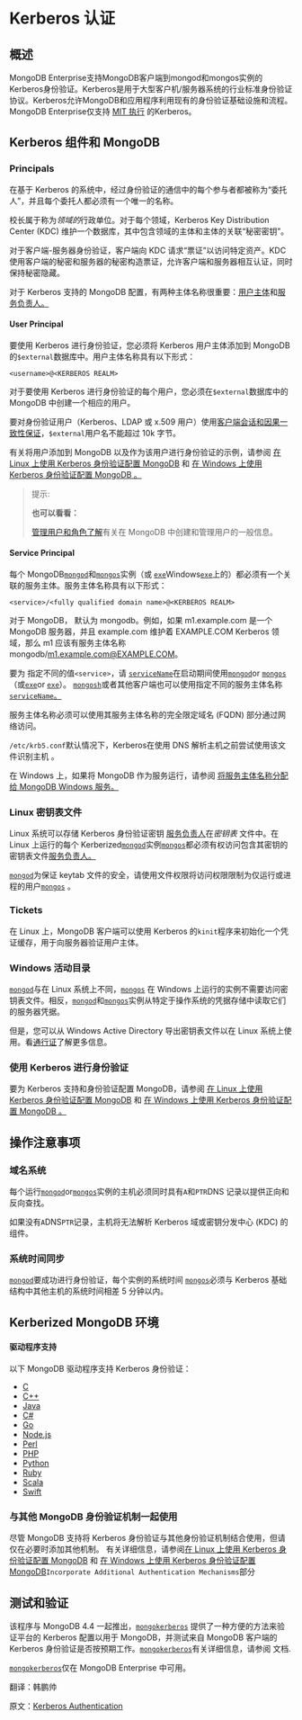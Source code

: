 # Kerberos 认证

## 概述

MongoDB  Enterprise支持MongoDB客户端到mongod和mongos实例的Kerberos身份验证。Kerberos是用于大型客户机/服务器系统的行业标准身份验证协议。Kerberos允许MongoDB和应用程序利用现有的身份验证基础设施和流程。MongoDB Enterprise仅支持  [MIT 执行](https://kerberos.org/) 的Kerberos。

## Kerberos 组件和 MongoDB

### Principals

在基于 Kerberos 的系统中，经过身份验证的通信中的每个参与者都被称为“委托人”，并且每个委托人都必须有一个唯一的名称。

校长属于称为*领域的*行政单位。对于每个领域，Kerberos Key Distribution Center (KDC) 维护一个数据库，其中包含领域的主体和主体的关联“秘密密钥”。

对于客户端-服务器身份验证，客户端向 KDC 请求“票证”以访问特定资产。KDC 使用客户端的秘密和服务器的秘密构造票证，允许客户端和服务器相互认证，同时保持秘密隐藏。

对于 Kerberos 支持的 MongoDB 配置，有两种主体名称很重要：[用户主体](https://www.mongodb.com/docs/manual/core/kerberos/#std-label-kerberos-user-principal)和[服务负责人。](https://www.mongodb.com/docs/manual/core/kerberos/#std-label-kerberos-service-principal)

#### User Principal

要使用 Kerberos 进行身份验证，您必须将 Kerberos 用户主体添加到 MongoDB 的`$external`数据库中。用户主体名称具有以下形式：

```
<username>@<KERBEROS REALM>
```

对于要使用 Kerberos 进行身份验证的每个用户，您必须在`$external`数据库中的 MongoDB 中创建一个相应的用户。

要对身份验证用户（Kerberos、LDAP 或 x.509 用户）使用[客户端会话和因果一致性保证](https://www.mongodb.com/docs/manual/core/read-isolation-consistency-recency/#std-label-sessions)，`$external`用户名不能超过 10k 字节。

有关将用户添加到 MongoDB 以及作为该用户进行身份验证的示例，请参阅 [在 Linux 上使用 Kerberos 身份验证配置 MongoDB](https://www.mongodb.com/docs/manual/tutorial/control-access-to-mongodb-with-kerberos-authentication/) 和 [在 Windows 上使用 Kerberos 身份验证配置 MongoDB 。](https://www.mongodb.com/docs/manual/tutorial/control-access-to-mongodb-windows-with-kerberos-authentication/)

>提示:
>
>**也可以看看：**
>
>[管理用户和角色了解](https://www.mongodb.com/docs/manual/tutorial/manage-users-and-roles/)有关在 MongoDB 中创建和管理用户的一般信息。

#### Service Principal

每个 MongoDB[`mongod`](https://www.mongodb.com/docs/manual/reference/program/mongod/#mongodb-binary-bin.mongod)和[`mongos`](https://www.mongodb.com/docs/manual/reference/program/mongos/#mongodb-binary-bin.mongos)实例（或 [`exe`](https://www.mongodb.com/docs/manual/reference/program/mongod.exe/#mongodb-binary-bin.mongod.exe)Windows[`exe`](https://www.mongodb.com/docs/manual/reference/program/mongos.exe/#mongodb-binary-bin.mongos.exe)上的）都必须有一个关联的服务主体。服务主体名称具有以下形式：

```
<service>/<fully qualified domain name>@<KERBEROS REALM>
```

对于 MongoDB，<service> 默认为 mongodb。例如，如果 m1.example.com 是一个 MongoDB 服务器，并且 example.com 维护着 EXAMPLE.COM Kerberos 领域，那么 m1 应该有服务主体名称 mongodb/m1.example.com@EXAMPLE.COM。

要为 指定不同的值`<service>`，请 [`serviceName`](https://www.mongodb.com/docs/manual/reference/configuration-options/#mongodb-setting-security.sasl.serviceName)在启动期间使用[`mongod`](https://www.mongodb.com/docs/manual/reference/program/mongod/#mongodb-binary-bin.mongod)or [`mongos`](https://www.mongodb.com/docs/manual/reference/program/mongos/#mongodb-binary-bin.mongos)（或[`exe`](https://www.mongodb.com/docs/manual/reference/program/mongod.exe/#mongodb-binary-bin.mongod.exe)or [`exe`](https://www.mongodb.com/docs/manual/reference/program/mongos.exe/#mongodb-binary-bin.mongos.exe)）。 [`mongosh`](https://www.mongodb.com/docs/mongodb-shell/#mongodb-binary-bin.mongosh)或者其他客户端也可以使用指定不同的服务主体名称[`serviceName`。](https://www.mongodb.com/docs/manual/reference/configuration-options/#mongodb-setting-security.sasl.serviceName)

服务主体名称必须可以使用其服务主体名称的完全限定域名 (FQDN) 部分通过网络访问。

`/etc/krb5.conf`默认情况下，Kerberos在使用 DNS 解析主机之前尝试使用该文件识别主机 。

在 Windows 上，如果将 MongoDB 作为服务运行，请参阅 [将服务主体名称分配给 MongoDB Windows 服务。](https://www.mongodb.com/docs/manual/tutorial/control-access-to-mongodb-windows-with-kerberos-authentication/#std-label-assign-service-principal-name)

### Linux 密钥表文件

Linux 系统可以存储 Kerberos 身份验证密钥 [服务负责人](https://www.mongodb.com/docs/manual/core/kerberos/#std-label-kerberos-service-principal)在*密钥表* 文件中。在 Linux 上运行的每个 Kerberized[`mongod`](https://www.mongodb.com/docs/manual/reference/program/mongod/#mongodb-binary-bin.mongod)实例[`mongos`](https://www.mongodb.com/docs/manual/reference/program/mongos/#mongodb-binary-bin.mongos)都必须有权访问包含其密钥的密钥表文件[服务负责人。](https://www.mongodb.com/docs/manual/core/kerberos/#std-label-kerberos-service-principal)

[`mongod`](https://www.mongodb.com/docs/manual/reference/program/mongod/#mongodb-binary-bin.mongod)为保证 keytab 文件的安全，请使用文件权限将访问权限限制为仅运行或进程的用户[`mongos`](https://www.mongodb.com/docs/manual/reference/program/mongos/#mongodb-binary-bin.mongos) 。

### Tickets

在 Linux 上，MongoDB 客户端可以使用 Kerberos 的`kinit`程序来初始化一个凭证缓存，用于向服务器验证用户主体。

### Windows 活动目录

[`mongod`](https://www.mongodb.com/docs/manual/reference/program/mongod/#mongodb-binary-bin.mongod)与在 Linux 系统上不同，[`mongos`](https://www.mongodb.com/docs/manual/reference/program/mongos/#mongodb-binary-bin.mongos) 在 Windows 上运行的实例不需要访问密钥表文件。相反，[`mongod`](https://www.mongodb.com/docs/manual/reference/program/mongod/#mongodb-binary-bin.mongod)和[`mongos`](https://www.mongodb.com/docs/manual/reference/program/mongos/#mongodb-binary-bin.mongos)实例从特定于操作系统的凭据存储中读取它们的服务器凭据。

但是，您可以从 Windows Active Directory 导出密钥表文件以在 Linux 系统上使用。看[通行证](http://technet.microsoft.com/en-us/library/cc753771.aspx)了解更多信息。

### 使用 Kerberos 进行身份验证

要为 Kerberos 支持和身份验证配置 MongoDB，请参阅 [在 Linux 上使用 Kerberos 身份验证配置 MongoDB](https://www.mongodb.com/docs/manual/tutorial/control-access-to-mongodb-with-kerberos-authentication/) 和 [在 Windows 上使用 Kerberos 身份验证配置 MongoDB 。](https://www.mongodb.com/docs/manual/tutorial/control-access-to-mongodb-windows-with-kerberos-authentication/)

## 操作注意事项

### 域名系统

每个运行[`mongod`](https://www.mongodb.com/docs/manual/reference/program/mongod/#mongodb-binary-bin.mongod)or[`mongos`](https://www.mongodb.com/docs/manual/reference/program/mongos/#mongodb-binary-bin.mongos)实例的主机必须同时具有`A`和`PTR`DNS 记录以提供正向和反向查找。

如果没有`A`DNS`PTR`记录，主机将无法解析 Kerberos 域或密钥分发中心 (KDC) 的组件。

### 系统时间同步

[`mongod`](https://www.mongodb.com/docs/manual/reference/program/mongod/#mongodb-binary-bin.mongod)要成功进行身份验证，每个实例的系统时间 [`mongos`](https://www.mongodb.com/docs/manual/reference/program/mongos/#mongodb-binary-bin.mongos)必须与 Kerberos 基础结构中其他主机的系统时间相差 5 分钟以内。

## Kerberized MongoDB 环境

#### 驱动程序支持

以下 MongoDB 驱动程序支持 Kerberos 身份验证：

- [C](https://api.mongodb.com/c)
- [C++](https://mongodb.github.io/mongo-cxx-driver/mongocxx-v3/configuration/)
- [Java](https://www.mongodb.com/docs/drivers/tutorial/authenticate-with-java-driver/)
- [C#](http://mongodb.github.io/mongo-csharp-driver/2.0/reference/driver/authentication/#gssapi-kerberos)
- [Go](https://pkg.go.dev/go.mongodb.org/mongo-driver)
- [Node.js](http://mongodb.github.io/node-mongodb-native/2.0/tutorials/enterprise_features/)
- [Perl](https://metacpan.org/pod/MongoDB::MongoClient#GSSAPI-(for-Kerberos))
- [PHP](http://php.net/manual/en/mongodb-driver-manager.construct.php)
- [Python](https://pymongo.readthedocs.io/en/stable/index.html)
- [Ruby](https://www.mongodb.com/docs/ruby-driver/current/tutorials/ruby-driver-authentication/#kerberos-gssapi-mechanism)
- [Scala](http://mongodb.github.io/mongo-scala-driver/2.1/reference/connecting/authenticating/)
- [Swift](https://mongodb.github.io/mongo-swift-driver/docs/current/)

### 与其他 MongoDB 身份验证机制一起使用

尽管 MongoDB 支持将 Kerberos 身份验证与其他身份验证机制结合使用，但请仅在必要时添加其他机制。 有关详细信息，请参阅[在 Linux 上使用 Kerberos 身份验证配置 MongoDB](https://www.mongodb.com/docs/manual/tutorial/control-access-to-mongodb-with-kerberos-authentication/) 和 [在 Windows 上使用 Kerberos 身份验证配置 MongoDB](https://www.mongodb.com/docs/manual/tutorial/control-access-to-mongodb-windows-with-kerberos-authentication/)`Incorporate Additional Authentication Mechanisms`部分 

## 测试和验证

该程序与 MongoDB 4.4 一起推出，[`mongokerberos`](https://www.mongodb.com/docs/manual/reference/program/mongokerberos/#mongodb-binary-bin.mongokerberos) 提供了一种方便的方法来验证平台的 Kerberos 配置以用于 MongoDB，并测试来自 MongoDB 客户端的 Kerberos 身份验证是否按预期工作。[`mongokerberos`](https://www.mongodb.com/docs/manual/reference/program/mongokerberos/#mongodb-binary-bin.mongokerberos)有关详细信息，请参阅 文档.

[`mongokerberos`](https://www.mongodb.com/docs/manual/reference/program/mongokerberos/#mongodb-binary-bin.mongokerberos)仅在 MongoDB Enterprise 中可用。









翻译：韩鹏帅

原文：[Kerberos Authentication](https://www.mongodb.com/docs/manual/core/kerberos/)
